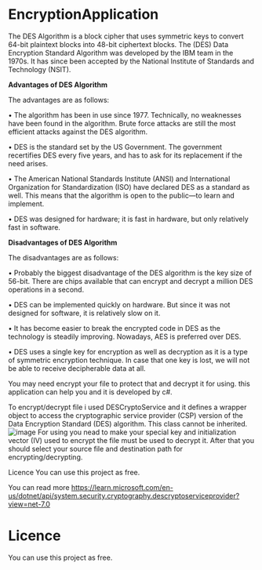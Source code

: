 # EncryptionApplication
The DES Algorithm is a block cipher that uses symmetric keys to convert 64-bit plaintext blocks into 48-bit ciphertext blocks. The (DES) Data Encryption Standard Algorithm was developed by the IBM team in the 1970s. It has since been accepted by the National Institute of Standards and Technology (NSIT).

**Advantages of DES Algorithm**

The advantages are as follows:

• The algorithm has been in use since 1977. Technically, no weaknesses have been found in the algorithm. Brute force attacks are still the most efficient attacks against the DES algorithm.

• DES is the standard set by the US Government. The government recertifies DES every five years, and has to ask for its replacement if the need arises.

• The American National Standards Institute (ANSI) and International Organization for Standardization (ISO) have declared DES as a standard as well. This means that the algorithm is open to the public—to learn and implement.

• DES was designed for hardware; it is fast in hardware, but only relatively fast in software.

**Disadvantages of DES Algorithm**

The disadvantages are as follows:

• Probably the biggest disadvantage of the DES algorithm is the key size of 56-bit. There are chips available that can encrypt and decrypt a million DES operations in a second.

• DES can be implemented quickly on hardware. But since it was not designed for software, it is relatively slow on it.

• It has become easier to break the encrypted code in DES as the technology is steadily improving. Nowadays, AES is preferred over DES.

• DES uses a single key for encryption as well as decryption as it is a type of symmetric encryption technique. In case that one key is lost, we will not be able to receive decipherable data at all.


You may need encrypt your file to protect that and decrypt it for using. this application can help you and it is developed by c#.

To encrypt/decrypt file i used DESCryptoService and it defines a wrapper object to access the cryptographic service provider (CSP) version of the Data Encryption Standard (DES) algorithm. This class cannot be inherited.
![image](https://github.com/Sooheil/EncryptionApplication/assets/40947759/290c354b-abb3-4244-b074-a47c151ff8af)
For using you nead to make your special key and initialization vector (IV) used to encrypt the file must be used to decrypt it. After that you should select your source file and destination path for encrypting/decrypting.

Licence
You can use this project as free.

You can read more https://learn.microsoft.com/en-us/dotnet/api/system.security.cryptography.descryptoserviceprovider?view=net-7.0

# Licence
You can use this project as free.
